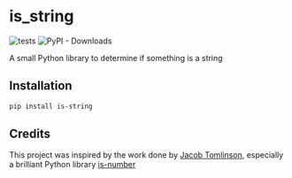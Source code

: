 # is_string

![tests](https://github.com/przemo199/is_string/actions/workflows/ci.yml/badge.svg)
![PyPI - Downloads](https://img.shields.io/pypi/dm/is_string)

A small Python library to determine if something is a string

Installation
------------

   ```bash
   pip install is-string
   ```

Credits
------------

This project was inspired by the work done by [Jacob Tomlinson](https://github.com/jacobtomlinson), especially a brilliant Python library [is-number](https://github.com/jacobtomlinson/is-number)
